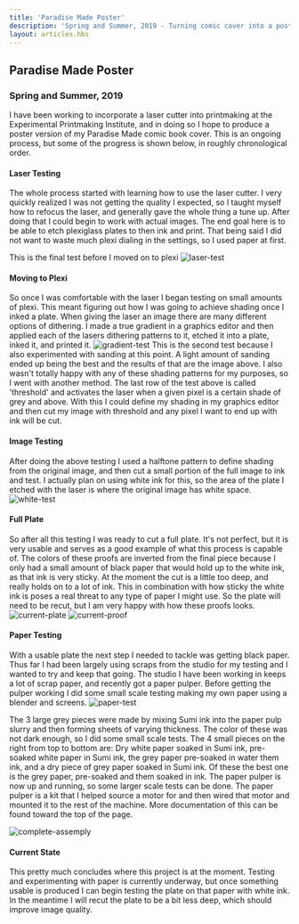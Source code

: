 ```yaml
---
title: 'Paradise Made Poster'
description: 'Spring and Summer, 2019 - Turning comic cover into a poster'
layout: articles.hbs
---
```

## Paradise Made Poster
### Spring and Summer, 2019

I have been working to incorporate a laser cutter into printmaking at the Experimental Printmaking Institute, and in doing so I hope to produce a poster version of my Paradise Made comic book cover. This is an ongoing process, but some of the progress is shown below, in roughly chronological order.

#### Laser Testing
The whole process started with learning how to use the laser cutter. I very quickly realized I was not getting the quality I expected, so I taught myself how to refocus the laser, and generally gave the whole thing a tune up. After doing that I could begin to work with actual images. The end goal here is to be able to etch plexiglass plates to then ink and print. That being said I did not want to waste much plexi dialing in the settings, so I used paper at first.

This is the final test before I moved on to plexi
![laser-test](https://raw.githubusercontent.com/thomas-williams/portfolio/master/pictures/paradise_made/laser-test.png)

#### Moving to Plexi
So once I was comfortable with the laser I began testing on small amounts of plexi. This meant figuring out how I was going to achieve shading once I inked a plate. When giving the laser an image there are many different options of dithering. I made a true gradient in a graphics editor and then applied each of the lasers dithering patterns to it, etched it into a plate, inked it, and printed it.
![gradient-test](https://raw.githubusercontent.com/thomas-williams/portfolio/master/pictures/paradise_made/gradient-test.png)
This is the second test because I also experimented with sanding at this point. A light amount of sanding ended up being the best and the results of that are the image above. I also wasn't totally happy with any of these shading patterns for my purposes, so I went with another method. The last row of the test above is called 'threshold' and activates the laser when a given pixel is a certain shade of grey and above. With this I could define my shading in my graphics editor and then cut my image with threshold and any pixel I want to end up with ink will be cut.

#### Image Testing
After doing the above testing I used a halftone pattern to define shading from the original image, and then cut a small portion of the full image to ink and test. I actually plan on using white ink for this, so the area of the plate I etched with the laser is where the original image has white space.
![white-test](https://raw.githubusercontent.com/thomas-williams/portfolio/master/pictures/paradise_made/white-test.png)

#### Full Plate
So after all this testing I was ready to cut a full plate. It's not perfect, but it is very usable and serves as a good example of what this process is capable of. The colors of these proofs are inverted from the final piece because I only had a small amount of black paper that would hold up to the white ink, as that ink is very sticky. At the moment the cut is a little too deep, and really holds on to a lot of ink. This in combination with how sticky the white ink is poses a real threat to any type of paper I might use. So the plate will need to be recut, but I am very happy with how these proofs looks.
![current-plate](https://raw.githubusercontent.com/thomas-williams/portfolio/master/pictures/paradise_made/current-plate.png)
![current-proof](https://raw.githubusercontent.com/thomas-williams/portfolio/master/pictures/paradise_made/current-proof.png)

#### Paper Testing
With a usable plate the next step I needed to tackle was getting black paper. Thus far I had been largely using scraps from the studio for my testing and I wanted to try and keep that going. The studio I have been working in keeps a lot of scrap paper, and recently got a paper pulper. Before getting the pulper working I did some small scale testing making my own paper using a blender and screens.
![paper-test](https://raw.githubusercontent.com/thomas-williams/portfolio/master/pictures/paradise_made/paper-test.png)

The 3 large grey pieces were made by mixing Sumi ink into the paper pulp slurry and then forming sheets of varying thickness. The color of these was not dark enough, so I did some small scale tests. The 4 small pieces on the right from top to bottom are: Dry white paper soaked in Sumi ink, pre-soaked white paper in Sumi ink, the grey paper pre-soaked in water them ink, and a dry piece of grey paper soaked in Sumi ink. Of these the best one is the grey paper, pre-soaked and them soaked in ink. The paper pulper is now up and running, so some larger scale tests can be done. The paper pulper is a kit that I helped source a motor for and then wired that motor and mounted it to the rest of the machine. More documentation of this can be found toward the top of the page.

![complete-assemply](https://raw.githubusercontent.com/thomas-williams/portfolio/master/pictures/paper-making/complete-assembly.jpeg)

#### Current State
This pretty much concludes where this project is at the moment. Testing and experimenting with paper is currently underway, but once something usable is produced I can begin testing the plate on that paper with white ink. In the meantime I will recut the plate to be a bit less deep, which should improve image quality.